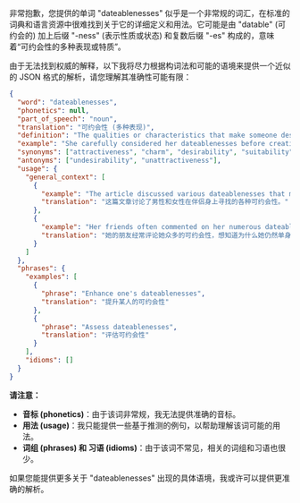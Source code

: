 非常抱歉，您提供的单词 "dateablenesses" 似乎是一个非常规的词汇，在标准的词典和语言资源中很难找到关于它的详细定义和用法。它可能是由 "datable" (可约会的) 加上后缀 "-ness" (表示性质或状态) 和复数后缀 "-es" 构成的，意味着“可约会性的多种表现或特质”。

由于无法找到权威的解释，以下我将尽力根据构词法和可能的语境来提供一个近似的 JSON 格式的解析，请您理解其准确性可能有限：

```json
{
  "word": "dateablenesses",
  "phonetics": null,
  "part_of_speech": "noun",
  "translation": "可约会性 (多种表现)",
  "definition": "The qualities or characteristics that make someone desirable or suitable for dating, considered in multiple aspects or instances.",
  "example": "She carefully considered her dateablenesses before creating her online dating profile.",
  "synonyms": ["attractiveness", "charm", "desirability", "suitability"],
  "antonyms": ["undesirability", "unattractiveness"],
  "usage": {
    "general_context": [
      {
        "example": "The article discussed various dateablenesses that men and women look for in a partner.",
        "translation": "这篇文章讨论了男性和女性在伴侣身上寻找的各种可约会性。"
      },
      {
        "example": "Her friends often commented on her numerous dateablenesses, wondering why she was still single.",
        "translation": "她的朋友经常评论她众多的可约会性，想知道为什么她仍然单身。"
      }
    ]
  },
  "phrases": {
    "examples": [
      {
        "phrase": "Enhance one's dateablenesses",
        "translation": "提升某人的可约会性"
      },
      {
        "phrase": "Assess dateablenesses",
        "translation": "评估可约会性"
      }
    ],
    "idioms": []
  }
}
```

**请注意：**

*   **音标 (phonetics)**：由于该词非常规，我无法提供准确的音标。
*   **用法 (usage)**：我只能提供一些基于推测的例句，以帮助理解该词可能的用法。
*   **词组 (phrases) 和 习语 (idioms)**：由于该词不常见，相关的词组和习语也很少。

如果您能提供更多关于 "dateablenesses" 出现的具体语境，我或许可以提供更准确的解析。 
